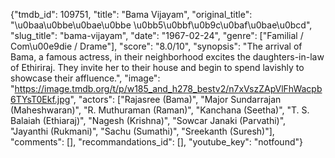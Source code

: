 {"tmdb_id": 109751, "title": "Bama Vijayam", "original_title": "\u0baa\u0bbe\u0bae\u0bbe \u0bb5\u0bbf\u0b9c\u0baf\u0bae\u0bcd", "slug_title": "bama-vijayam", "date": "1967-02-24", "genre": ["Familial / Com\u00e9die / Drame"], "score": "8.0/10", "synopsis": "The arrival of Bama, a famous actress, in their neighborhood excites the daughters-in-law of Ethiriraj. They invite her to their house and begin to spend lavishly to showcase their affluence.", "image": "https://image.tmdb.org/t/p/w185_and_h278_bestv2/n7xVszZApVlFhWacpb6TYsT0Ekf.jpg", "actors": ["Rajasree (Bama)", "Major Sundarrajan (Maheshwaran)", "R. Muthuraman (Raman)", "Kanchana (Seetha)", "T. S. Balaiah (Ethiaraj)", "Nagesh (Krishna)", "Sowcar Janaki (Parvathi)", "Jayanthi (Rukmani)", "Sachu (Sumathi)", "Sreekanth (Suresh)"], "comments": [], "recommandations_id": [], "youtube_key": "notfound"}